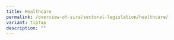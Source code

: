```yaml
---
title: Healthcare
permalink: /overview-of-sira/sectoral-legislation/healthcare/
variant: tiptap
description: ""
---
```


